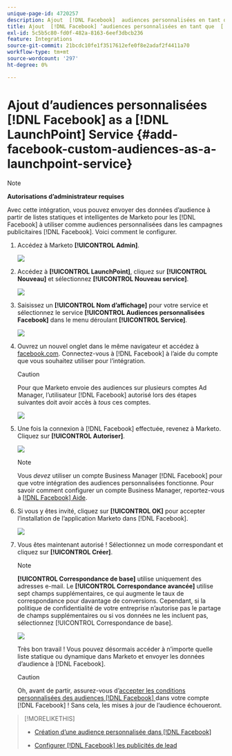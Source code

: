 ```yaml
---
unique-page-id: 4720257
description: Ajout  [!DNL Facebook]  audiences personnalisées en tant que  [!DNL LaunchPoint]  service - Documents Marketo - Documentation du produit
title: Ajout  [!DNL Facebook] ’audiences personnalisées en tant que  [!DNL LaunchPoint]  service
exl-id: 5c5b5c80-fd0f-482a-8163-6eef3dbcb236
feature: Integrations
source-git-commit: 21bcdc10fe1f3517612efe0f8e2adaf2f4411a70
workflow-type: tm+mt
source-wordcount: '297'
ht-degree: 0%

---
```


# Ajout d’audiences personnalisées [!DNL Facebook] as a [!DNL LaunchPoint] Service {#add-facebook-custom-audiences-as-a-launchpoint-service}

>[!NOTE]
>
>**Autorisations d’administrateur requises**

Avec cette intégration, vous pouvez envoyer des données d’audience à partir de listes statiques et intelligentes de Marketo pour les [!DNL Facebook] à utiliser comme audiences personnalisées dans les campagnes publicitaires [!DNL Facebook]. Voici comment le configurer.

1. Accédez à Marketo **[!UICONTROL Admin]**.

   ![](assets/image2016-11-29-10-3a50-3a29.png)

1. Accédez à **[!UICONTROL LaunchPoint]**, cliquez sur **[!UICONTROL Nouveau]** et sélectionnez **[!UICONTROL Nouveau service]**.

   ![](assets/image2016-11-29-10-3a51-3a11.png)

1. Saisissez un **[!UICONTROL Nom d’affichage]** pour votre service et sélectionnez le service **[!UICONTROL Audiences personnalisées Facebook]** dans le menu déroulant **[!UICONTROL Service]**.

   ![](assets/image2016-11-29-12-3a51-3a8.png)

1. Ouvrez un nouvel onglet dans le même navigateur et accédez à [facebook.com](https://www.facebook.com/). Connectez-vous à [!DNL Facebook] à l’aide du compte que vous souhaitez utiliser pour l’intégration.

   >[!CAUTION]
   >
   >Pour que Marketo envoie des audiences sur plusieurs comptes Ad Manager, l’utilisateur [!DNL Facebook] autorisé lors des étapes suivantes doit avoir accès à *tous* ces comptes.

   ![](assets/image2016-11-29-10-3a52-3a29.png)

1. Une fois la connexion à [!DNL Facebook] effectuée, revenez à Marketo. Cliquez sur **[!UICONTROL Autoriser]**.

   ![](assets/fb-custom-authorize-hand.png)

   >[!NOTE]
   >
   >Vous *devez* utiliser un compte Business Manager [!DNL Facebook] pour que votre intégration des audiences personnalisées fonctionne. Pour savoir comment configurer un compte Business Manager, reportez-vous à [[!DNL Facebook] Aide](https://www.facebook.com/business/help/1710077379203657).

1. Si vous y êtes invité, cliquez sur **[!UICONTROL OK]** pour accepter l’installation de l’application Marketo dans [!DNL Facebook].

   ![](assets/image2016-11-29-10-3a56-3a3.png)

1. Vous êtes maintenant autorisé ! Sélectionnez un mode correspondant et cliquez sur **[!UICONTROL Créer]**.

   >[!NOTE]
   >
   >**[!UICONTROL Correspondance de base]** utilise uniquement des adresses e-mail. Le **[!UICONTROL Correspondance avancée]** utilise sept champs supplémentaires, ce qui augmente le taux de correspondance pour davantage de conversions. Cependant, si la politique de confidentialité de votre entreprise n’autorise pas le partage de champs supplémentaires ou si vos données ne les incluent pas, sélectionnez [!UICONTROL Correspondance de base].

   ![](assets/fb-custom-adv-matching-hands.png)

   Très bon travail ! Vous pouvez désormais accéder à n’importe quelle liste statique ou dynamique dans Marketo et envoyer les données d’audience à [!DNL Facebook].

   >[!CAUTION]
   >
   >Oh, avant de partir, assurez-vous d’[accepter les conditions personnalisées des audiences [!DNL Facebook] ](https://www.facebook.com/ads/manage/customaudiences/tos.php) dans votre compte [!DNL Facebook] ! Sans cela, les mises à jour de l’audience échoueront.

>[!MORELIKETHIS]
>
>* [Création d’une audience personnalisée dans  [!DNL Facebook]](/help/marketo/product-docs/demand-generation/facebook/create-a-custom-audience-in-facebook.md)
>
>* [Configurer [!DNL Facebook] les publicités de lead](/help/marketo/product-docs/demand-generation/facebook/set-up-facebook-lead-ads.md)
